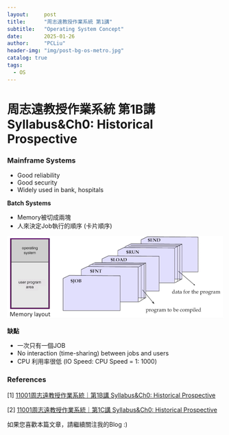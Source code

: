```yaml
---
layout:     post
title:      "周志遠教授作業系統 第1講"
subtitle:   "Operating System Concept"
date:       2025-01-26
author:     "PCLiu"
header-img: "img/post-bg-os-metro.jpg"
catalog: true
tags:
  - OS
---
```



# 周志遠教授作業系統 第1B講 Syllabus&Ch0: Historical Prospective

### Mainframe Systems

- Good reliability
- Good security
- Widely used in bank, hospitals

**Batch Systems**

- Memory被切成兩塊
- 人來決定Job執行的順序 (卡片順序)

![image-01](/img/in-post/2025-01-26-course-operating-system-01/image-01.png)

**缺點**

- 一次只有一個JOB
- No interaction (time-sharing) between jobs and users
- CPU 利用率很低 (IO Speed: CPU Speed = 1: 1000)


### References

[1] [11001周志遠教授作業系統｜第1B講 Syllabus&Ch0: Historical Prospective](https://www.youtube.com/watch?v=o_C85Tgc-eU)

[2] [11001周志遠教授作業系統｜第1C講 Syllabus&Ch0: Historical Prospective](https://www.youtube.com/watch?v=sCjybHu3lQA)


如果您喜歡本篇文章，請繼續關注我的Blog :)